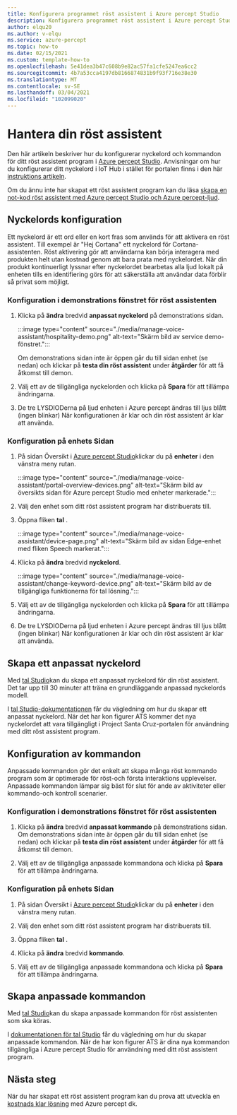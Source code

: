 ```yaml
---
title: Konfigurera programmet röst assistent i Azure percept Studio
description: Konfigurera programmet röst assistent i Azure percept Studio
author: elqu20
ms.author: v-elqu
ms.service: azure-percept
ms.topic: how-to
ms.date: 02/15/2021
ms.custom: template-how-to
ms.openlocfilehash: 5e41dea3b47c608b9e82ac57fa1cfe5247ea6cc2
ms.sourcegitcommit: 4b7a53cca4197db8166874831b9f93f716e38e30
ms.translationtype: MT
ms.contentlocale: sv-SE
ms.lasthandoff: 03/04/2021
ms.locfileid: "102099020"
---
```

# <a name="managing-your-voice-assistant"></a>Hantera din röst assistent

Den här artikeln beskriver hur du konfigurerar nyckelord och kommandon för ditt röst assistent program i [Azure percept Studio](https://go.microsoft.com/fwlink/?linkid=2135819). Anvisningar om hur du konfigurerar ditt nyckelord i IoT Hub i stället för portalen finns i den här [instruktions artikeln](./how-to-configure-voice-assistant.md).

Om du ännu inte har skapat ett röst assistent program kan du läsa [skapa en not-kod röst assistent med Azure percept Studio och Azure percept-ljud](./tutorial-no-code-speech.md).

## <a name="keyword-configuration"></a>Nyckelords konfiguration

Ett nyckelord är ett ord eller en kort fras som används för att aktivera en röst assistent. Till exempel är "Hej Cortana" ett nyckelord för Cortana-assistenten. Röst aktivering gör att användarna kan börja interagera med produkten helt utan kostnad genom att bara prata med nyckelordet. När din produkt kontinuerligt lyssnar efter nyckelordet bearbetas alla ljud lokalt på enheten tills en identifiering görs för att säkerställa att användar data förblir så privat som möjligt.

### <a name="configuration-within-the-voice-assistant-demo-window"></a>Konfiguration i demonstrations fönstret för röst assistenten

1. Klicka på **ändra** bredvid **anpassat nyckelord** på demonstrations sidan.

    :::image type="content" source="./media/manage-voice-assistant/hospitality-demo.png" alt-text="Skärm bild av service demo-fönstret.":::

    Om demonstrations sidan inte är öppen går du till sidan enhet (se nedan) och klickar på **testa din röst assistent** under **åtgärder** för att få åtkomst till demon.

1. Välj ett av de tillgängliga nyckelorden och klicka på **Spara** för att tillämpa ändringarna.

1. De tre LYSDIODerna på ljud enheten i Azure percept ändras till ljus blått (ingen blinkar) När konfigurationen är klar och din röst assistent är klar att använda.

### <a name="configuration-within-the-device-page"></a>Konfiguration på enhets Sidan

1. På sidan Översikt i [Azure percept Studio](https://go.microsoft.com/fwlink/?linkid=2135819)klickar du på **enheter** i den vänstra meny rutan.

    :::image type="content" source="./media/manage-voice-assistant/portal-overview-devices.png" alt-text="Skärm bild av översikts sidan för Azure percept Studio med enheter markerade.":::

1. Välj den enhet som ditt röst assistent program har distribuerats till.

1. Öppna fliken **tal** .

    :::image type="content" source="./media/manage-voice-assistant/device-page.png" alt-text="Skärm bild av sidan Edge-enhet med fliken Speech markerat.":::

1. Klicka på **ändra** bredvid **nyckelord**.

    :::image type="content" source="./media/manage-voice-assistant/change-keyword-device.png" alt-text="Skärm bild av de tillgängliga funktionerna för tal lösning.":::

1. Välj ett av de tillgängliga nyckelorden och klicka på **Spara** för att tillämpa ändringarna.

1. De tre LYSDIODerna på ljud enheten i Azure percept ändras till ljus blått (ingen blinkar) När konfigurationen är klar och din röst assistent är klar att använda.

## <a name="create-a-custom-keyword"></a>Skapa ett anpassat nyckelord

Med [tal Studio](https://speech.microsoft.com/)kan du skapa ett anpassat nyckelord för din röst assistent. Det tar upp till 30 minuter att träna en grundläggande anpassad nyckelords modell.

I [tal Studio-dokumentationen](https://docs.microsoft.com/azure/cognitive-services/speech-service/speech-devices-sdk-create-kws) får du vägledning om hur du skapar ett anpassat nyckelord. När det har kon figurer ATS kommer det nya nyckelordet att vara tillgängligt i Project Santa Cruz-portalen för användning med ditt röst assistent program.

## <a name="commands-configuration"></a>Konfiguration av kommandon

Anpassade kommandon gör det enkelt att skapa många röst kommando program som är optimerade för röst-och första interaktions upplevelser. Anpassade kommandon lämpar sig bäst för slut för ande av aktiviteter eller kommando-och kontroll scenarier.

### <a name="configuration-within-the-voice-assistant-demo-window"></a>Konfiguration i demonstrations fönstret för röst assistenten

1. Klicka på **ändra** bredvid **anpassat kommando** på demonstrations sidan. Om demonstrations sidan inte är öppen går du till sidan enhet (se nedan) och klickar på **testa din röst assistent** under **åtgärder** för att få åtkomst till demon.

1. Välj ett av de tillgängliga anpassade kommandona och klicka på **Spara** för att tillämpa ändringarna.

### <a name="configuration-within-the-device-page"></a>Konfiguration på enhets Sidan

1. På sidan Översikt i [Azure percept Studio](https://go.microsoft.com/fwlink/?linkid=2135819)klickar du på **enheter** i den vänstra meny rutan.

1. Välj den enhet som ditt röst assistent program har distribuerats till.

1. Öppna fliken **tal** .

1. Klicka på **ändra** bredvid **kommando**.

1. Välj ett av de tillgängliga anpassade kommandona och klicka på **Spara** för att tillämpa ändringarna.

## <a name="create-custom-commands"></a>Skapa anpassade kommandon

Med [tal Studio](https://speech.microsoft.com/)kan du skapa anpassade kommandon för röst assistenten som ska köras.

I [dokumentationen för tal Studio](https://docs.microsoft.com/azure/cognitive-services/speech-service/quickstart-custom-commands-application) får du vägledning om hur du skapar anpassade kommandon. När de har kon figurer ATS är dina nya kommandon tillgängliga i Azure percept Studio för användning med ditt röst assistent program.

## <a name="next-steps"></a>Nästa steg

När du har skapat ett röst assistent program kan du prova att utveckla en [kostnads klar lösning](./tutorial-nocode-vision.md) med Azure percept dk.
